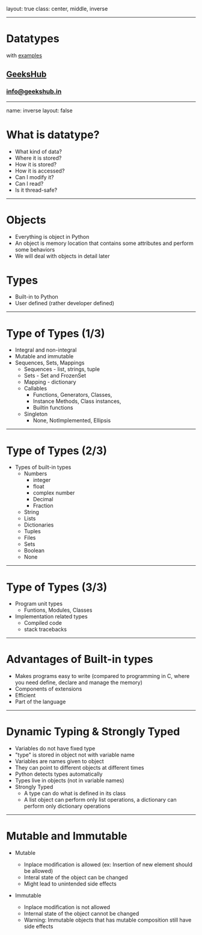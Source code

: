 layout: true
class: center, middle, inverse

---

# Datatypes
with [examples](examples/datatypes.ipynb)
## [GeeksHub](http://www.geekshub.in)
### [info@geekshub.in](mailto:info@geekshub.in)

---

name: inverse
layout: false

# What is datatype?
* What kind of data?
* Where it is stored?
* How it is stored?
* How it is accessed?
* Can I modify it?
* Can I read?
* Is it thread-safe?

---

# Objects
* Everything is object in Python
* An object is memory location that contains some attributes and perform some behaviors
* We will deal with objects in detail later

# Types
* Built-in to Python
* User defined (rather developer defined)

---

# Type of Types (1/3)
* Integral and non-integral
* Mutable and immutable
* Sequences, Sets, Mappings
    - Sequences - list, strings, tuple
    - Sets - Set and FrozenSet
    - Mapping - dictionary
    - Callables
       - Functions, Generators, Classes, 
       - Instance Methods, Class instances, 
       - Builtin functions
    * Singleton
        - None, NotImplemented, Ellipsis

---

# Type of Types (2/3)
- Types of built-in types
    * Numbers
        - integer
        - float
        - complex number
        - Decimal
        - Fraction
    * String
    * Lists
    * Dictionaries
    * Tuples
    * Files
    * Sets
    * Boolean
    * None

---

# Type of Types (3/3)
* Program unit types
    - Funtions, Modules, Classes
* Implementation related types
    - Compiled code
    - stack tracebacks

---

# Advantages of Built-in types
* Makes programs easy to write (compared to programming in C, where you need define, declare and manage the memory)
* Components of extensions
* Efficient
* Part of the language

---

# Dynamic Typing & Strongly Typed
* Variables do not have fixed type
* "type" is stored in object not with variable name
* Variables are names given to object
* They can point to different objects at different times
* Python detects types automatically
* Types live in objects (not in variable names)
* Strongly Typed
    * A type can do what is defined in its class
    * A list object can perform only list operations, a dictionary can perform only dictionary operations

---

# Mutable and Immutable
* Mutable
    - Inplace modification is allowed (ex: Insertion of new element should be allowed)
    - Interal state of the object can be changed
    - Might lead to unintended side effects

* Immutable 
    - Inplace modification is not allowed
    - Internal state of the object cannot be changed
    - Warning: Immutable objects that has mutable composition still have side effects

